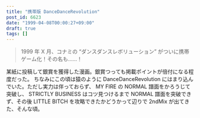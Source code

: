 ```yaml
---
title: "携帯版 DanceDanceRevolution"
post_id: 6623
date: "1999-04-08T00:00:27+09:00"
draft: true
tags: []
---
```



> 1999 年 X 月、コナミの “ダンスダンスレボリューション” がついに携帯ゲーム化！その名も……！

某紙に投稿して銀賞を獲得した漫画。銀賞つっても掲載ポイントが倍付になる程度だった。  ちなみにこの頃は猿のように DanceDanceRevolution にはまり込んでいた。ただし実力は伴っておらず、 MY FIRE の NORMAL 譜面をかろうじて突破し、 STRICTLY BUSINESS はコツ見つけるまで NORMAL 譜面を突破できず、その後 LITTLE BITCH を攻略できたかどうかって辺りで 2ndMix が出てきた、そんな頃。
